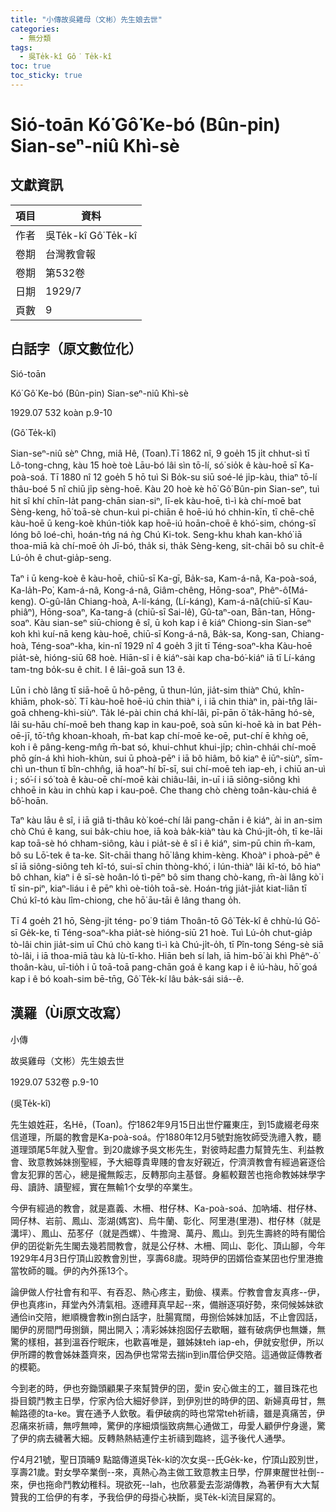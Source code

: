 ```yaml
---
title: "小傳故吳雞母（文彬）先生娘去世"
categories:
  - 無分類
tags:
  - 吳Te̍k-kî Gô͘ Te̍k-kî
toc: true
toc_sticky: true
---
```


# Sió-toān Kó͘ Gô͘ Ke-bó (Bûn-pin) Sian-seⁿ-niû Khì-sè

## 文獻資訊

| 項目 | 資料 |
|---|---|
| 作者 | 吳Te̍k-kî Gô͘ Te̍k-kî |
| 卷期 | 台灣教會報 |
| 卷期 | 第532卷 |
| 日期 | 1929/7 |
| 頁數 | 9 |

## 白話字（原文數位化）

Sió-toān

Kó͘ Gô͘ Ke-bó (Bûn-pin) Sian-seⁿ-niû Khì-sè

1929.07 532 koàn p.9-10

(Gô͘ Te̍k-kî)

Sian-seⁿ-niû sèⁿ Chng, miâ Hê, (Toan).Tī 1862 nî, 9 goe̍h 15 ji̍t chhut-sì tī Lô-tong-chng, kàu 15 hoè toè Lāu-bó lâi sìn tō-lí, só͘ sio̍k ê kàu-hoē sī Ka-poà-soá. Tī 1880 nî 12 goe̍h 5 hō tuì Si Bo̍k-su siū soé-lé ji̍p-kàu, thiaⁿ tō-lí thâu-boé 5 nî chiū ji̍p sèng-hoē. Kàu 20 hoè kè hō͘ Gô͘ Bûn-pin Sian-seⁿ, tuì hit sî khí chīn-la̍t pang-chān sian-siⁿ, lī-ek kàu-hoē, tì-ì kà chí-moē bat Sèng-keng, hō͘ toā-sè chun-kuì pi-chiān ê hoē-iú hó chhin-kīn, tī chē-chē kàu-hoē ū keng-koè khún-tio̍k kap hoē-iú hoān-choē ê khó͘-sim, chóng-sī lóng bô loé-chì, hoán-tńg ná ǹg Chú Ki-tok. Seng-khu khah kan-khó͘ iā thoa-miā kà chí-moē o̍h Jī-bó, tha̍k si, tha̍k Sèng-keng, si̍t-chāi bô su chi̍t-ê Lú-o̍h ê chut-gia̍p-seng.

Taⁿ i ū keng-koè ê kàu-hoē, chiū-sī Ka-gī, Ba̍k-sa, Kam-á-nâ, Ka-poà-soá, Ka-la̍h-Po͘, Kam-á-nâ, Kong-á-nâ, Giâm-chêng, Hōng-soaⁿ, Phêⁿ-ô͘(Má-keng). O͘-gû-lân Chiang-hoà, A-lí-káng, (Lí-káng), Kam-á-nâ(chiū-sī Kau-phiâⁿ), Hōng-soaⁿ, Ka-tang-á (chiū-sī Sai-lê), Gû-taⁿ-oan, Bān-tan, Hōng-soaⁿ. Kàu sian-seⁿ siū-chiong ê sî, ū koh kap i ê kiáⁿ Chiong-sin Sian-seⁿ koh khì kuí-nā keng kàu-hoē, chiū-sī Kong-á-nâ, Ba̍k-sa, Kong-san, Chiang-hoà, Téng-soaⁿ-kha, kin-nî 1929 nî 4 goe̍h 3 ji̍t tī Téng-soaⁿ-kha Kàu-hoē pia̍t-sè, hióng-siū 68 hoè. Hiān-sî i ê kiáⁿ-sài kap cha-bó͘-kiáⁿ iā tī Lí-káng tam-tng bo̍k-su ê chit. I ê lāi-goā sun 13 ê.

Lūn i chò lâng tī siā-hoē ū hô-pêng, ū thun-lún, jia̍t-sim thiàⁿ Chú, khîn-khiām, phok-sò͘. Tī kàu-hoē hoē-iú chin thiàⁿ i, i iā chin thiàⁿ in, pài-tn̂g lāi-goā chheng-khì-siùⁿ. Ta̍k lé-pài chin chá khí-lâi, pī-pān ō͘ ta̍k-hāng hó-sè, lâi su-hāu chí-moē beh thang kap in kau-poê, soà sūn ki-hoē kà in bat Pe̍h-oē-jī, tō͘-tn̂g khoan-khoah, m̄-bat kap chí-moē ke-oē, put-chí ē khǹg oē, koh i ê pâng-keng-mn̂g m̄-bat só, khui-chhut khui-ji̍p; chìn-chhái chí-moē phō gín-á khì hioh-khùn, sui ū phoà-pēⁿ i iā bô hiâm, bô kiaⁿ ê iūⁿ-siùⁿ, sīm-chì un-thun tī bîn-chhn̂g, iā hoaⁿ-hí bī-sī, sui chí-moē teh iap-eh, i chiū an-uì i ; só͘-í i só͘ toà ê kàu-oē chí-moē kài chiâu-lâi, in-uī i iā siông-siông khì chhoē in kàu in chhù kap i kau-poê. Che thang chò chèng toân-kàu-chiá ê bô͘-hoān.

Taⁿ kàu lāu ê sî, i iā giâ ti-thâu kò͘ koé-chí lâi pang-chān i ê kiáⁿ, ài in an-sim chò Chú ê kang, sui ba̍k-chiu hoe, iā koà ba̍k-kiàⁿ tàu kà Chú-ji̍t-o̍h, tī ke-lāi kap toā-sè hó chham-siông, kàu i pia̍t-sè ê sî i ê kiáⁿ, sim-pū chin m̄-kam, bô su Lō͘-tek ê ta-ke. Si̍t-chāi thang hō͘ lâng khim-kèng. Khoàⁿ i phoà-pēⁿ ê sî iā siông-siông teh kî-tó, sui-sī chin thòng-khó͘, i lún-thiàⁿ lâi kî-tó, bô hiaⁿ bô chhan, kiaⁿ i ê sī-sè hoân-ló tì-pēⁿ bô sim thang chò-kang, m̄-ài lâng kò͘ i tī sin-piⁿ, kiaⁿ-liáu i ê pēⁿ khì oè-tio̍h toā-sè. Hoán-tńg jia̍t-jia̍t kiat-liân tī Chú kî-tó kàu lîm-chiong, che hō͘ āu-tāi ê lâng thang o̍h.

Tī 4 goe̍h 21 hō, Sèng-ji̍t téng- po͘ 9 tiám Thoân-tō Gô͘ Te̍k-kî ê chhù-lú Gô͘-sī Ge̍k-ke, tī Téng-soaⁿ-kha pia̍t-sè hióng-siū 21 hoè. Tuì Lú-o̍h chut-gia̍p tò-lâi chin jia̍t-sim uī Chú chò kang tì-ì kà Chú-ji̍t-o̍h, tī Pîn-tong Séng-sè siā tò-lâi, i iā thoa-miā tàu kà Iù-tī-kho. Hiān beh sí lah, iā him-bō͘ ài khì Phêⁿ-ô͘ thoân-kàu, uī-tio̍h i ū toā-toā pang-chān goá ê kang kap i ê iú-hàu, hō͘ goá kap i ê bó koah-sim bē-tn̄g, Gô͘ Te̍k-kí lâu ba̍k-sái siá--ê.

## 漢羅（Ùi原文改寫）

小傳

故吳雞母（文彬）先生娘去世

1929.07 532卷 p.9-10

(吳Te̍k-kî)

先生娘姓莊，名Hê，(Toan)。佇1862年9月15日出世佇羅東庄，到15歲綴老母來信道理，所屬的教會是Ka-poà-soá。佇1880年12月5號對施牧師受洗禮入教，聽道理頭尾5年就入聖會。到20歲嫁予吳文彬先生，對彼時起盡力幫贊先生、利益教會、致意教姊妹捌聖經，予大細尊貴卑賤的會友好親近，佇濟濟教會有經過窘逐佮會友犯罪的苦心，總是攏無餒志，反轉那向主基督。身軀較艱苦也拖命教姊妹學字母、讀詩、讀聖經，實在無輸1个女學的卒業生。

今伊有經過的教會，就是嘉義、木柵、柑仔林、Ka-poà-soá、加吶埔、柑仔林、岡仔林、岩前、鳳山、澎湖(媽宮)、烏牛蘭、彰化、阿里港(里港)、柑仔林（就是溝坪）、鳳山、茄苳仔（就是西螺）、牛擔灣、萬丹、鳳山。到先生壽終的時有閣佮伊的囝從新先生閣去幾若間教會，就是公仔林、木柵、岡山、彰化、頂山腳，今年1929年4月3日佇頂山跤教會別世，享壽68歲。現時伊的囝婿佮查某囝也佇里港擔當牧師的職。伊的內外孫13个。

論伊做人佇社會有和平、有吞忍、熱心疼主，勤儉、樸素。佇教會會友真疼--伊，伊也真疼in，拜堂內外清氣相。逐禮拜真早起--來，備辦逐項好勢，來伺候姊妹欲通佮in交陪，紲順機會教in捌白話字，肚腸寬闊，毋捌佮姊妹加話，不止會囥話，閣伊的房間門毋捌鎖，開出開入；凊彩姊妹抱囡仔去歇睏，雖有破病伊也無嫌，無驚的樣相，甚到溫吞佇眠床，也歡喜唯是，雖姊妹teh iap-eh，伊就安慰伊，所以伊所蹛的教會姊妹蓋齊來，因為伊也常常去揣in到in厝佮伊交陪。這通做証傳教者的模範。

今到老的時，伊也夯鋤頭顧果子來幫贊伊的囝，愛in 安心做主的工，雖目珠花也掛目鏡鬥教主日學，佇家內佮大細好參詳，到伊別世的時伊的囝、新婦真毋甘，無輸路德的ta-ke。實在通予人欽敬。看伊破病的時也常常teh祈禱，雖是真痛苦，伊忍痛來祈禱，無哼無呻，驚伊的序細煩惱致病無心通做工，毋愛人顧伊佇身邊，驚了伊的病去穢著大細。反轉熱熱結連佇主祈禱到臨終，這予後代人通學。

佇4月21號，聖日頂晡9 點踮傳道吳Te̍k-kî的次女吳--氏Ge̍k-ke，佇頂山跤別世，享壽21歲。對女學卒業倒--來，真熱心為主做工致意教主日學，佇屏東醒世社倒--來，伊也拖命鬥教幼稚科。現欲死--lah，也欣慕愛去澎湖傳教，為著伊有大大幫贊我的工佮伊的有孝，予我佮伊的母掛心袂斷，吳Te̍k-kî流目屎寫的。
